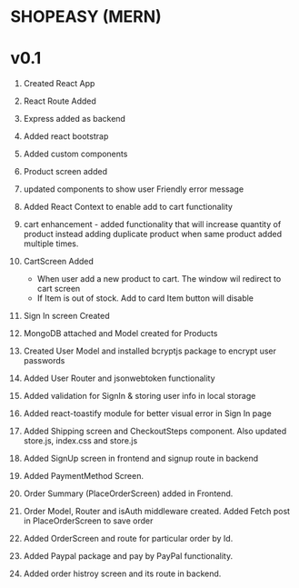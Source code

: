 # SHOPEASY (MERN)

# v0.1

1. Created React App
2. React Route Added
3. Express added as backend
4. Added react bootstrap
5. Added custom components
6. Product screen added
7. updated components to show user Friendly error message
8. Added React Context to enable add to cart functionality

9. cart enhancement - added functionality that will increase quantity of product instead adding duplicate product when same product added multiple times.

10. CartScreen Added

    - When user add a new product to cart. The window wil redirect to cart screen
    - If Item is out of stock. Add to card Item button will disable

11. Sign In screen Created

12. MongoDB attached and Model created for Products

13. Created User Model and installed bcryptjs package to encrypt user passwords

14. Added User Router and jsonwebtoken functionality

15. Added validation for SignIn & storing user info in local storage

16. Added react-toastify module for better visual error in Sign In page

17. Added Shipping screen and CheckoutSteps component. Also updated store.js, index.css and store.js

18. Added SignUp screen in frontend and signup route in backend

19. Added PaymentMethod Screen.

20. Order Summary (PlaceOrderScreen) added in Frontend.

20. Order Model, Router and isAuth middleware created. Added Fetch post in PlaceOrderScreen to save order

21. Added OrderScreen and route for particular order by Id.

22. Added Paypal package and pay by PayPal functionality.

23. Added order histroy screen and its route in backend.
